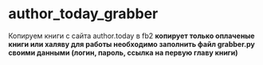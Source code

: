 # author_today_grabber
Копируем книги с сайта author.today в fb2
<b>копирует только оплаченые книги или халяву<b>
для работы необходимо заполнить файл grabber.py своими данными (логин, пароль, ссылка на первую главу книги)
